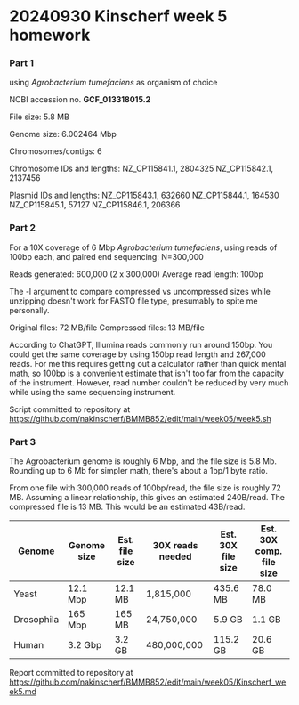 # 20240930 Kinscherf week 5 homework

### Part 1
using *Agrobacterium tumefaciens* as organism of choice

NCBI accession no. **GCF_013318015.2**

File size: 5.8 MB

Genome size: 6.002464 Mbp

Chromosomes/contigs: 6

Chromosome IDs and lengths:
NZ_CP115841.1, 2804325
NZ_CP115842.1, 2137456

Plasmid IDs and lengths:
NZ_CP115843.1, 632660
NZ_CP115844.1, 164530
NZ_CP115845.1, 57127
NZ_CP115846.1, 206366

### Part 2

For a 10X coverage of 6 Mbp *Agrobacterium tumefaciens*, using reads of 100bp each, and paired end sequencing:
N=300,000

Reads generated: 600,000 (2 x 300,000)
Average read length: 100bp

The -l argument to compare compressed vs uncompressed sizes while unzipping doesn't work for FASTQ file type, presumably to spite me personally.

Original files: 72 MB/file
Compressed files: 13 MB/file

According to ChatGPT, Illumina reads commonly run around 150bp. You could get the same coverage by using 150bp read length and 267,000 reads. For me this requires getting out a calculator rather than quick mental math, so 100bp is a convenient estimate that isn't too far from the capacity of the instrument. However, read number couldn't be reduced by very much while using the same sequencing instrument.

Script committed to repository at https://github.com/nakinscherf/BMMB852/edit/main/week05/week5.sh

### Part 3

The Agrobacterium genome is roughly 6 Mbp, and the file size is 5.8 Mb. Rounding up to 6 Mb for simpler math, there's about a 1bp/1 byte ratio.

From one file with 300,000 reads of 100bp/read, the file size is roughly 72 MB. Assuming a linear relationship, this gives an estimated 240B/read. The compressed file is 13 MB. This would be an estimated 43B/read.

| Genome     | Genome size | Est. file size | 30X reads needed | Est. 30X file size | Est. 30X comp. file size|
|------------|-------------|----------------|------------------|--------------------|-------------------------|
| Yeast      | 12.1 Mbp    | 12.1 MB        | 1,815,000        | 435.6 MB           | 78.0 MB                 |
| Drosophila | 165 Mbp     | 165 MB         | 24,750,000       | 5.9 GB             | 1.1 GB                  |
| Human      | 3.2 Gbp     | 3.2 GB         | 480,000,000      | 115.2 GB           | 20.6 GB                 |

Report committed to repository at https://github.com/nakinscherf/BMMB852/edit/main/week05/Kinscherf_week5.md
